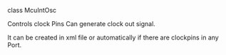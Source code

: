 class McuIntOsc

Controls clock Pins 
Can generate clock out signal.

It can be created in xml file or automatically if there are clockpins in any Port.

